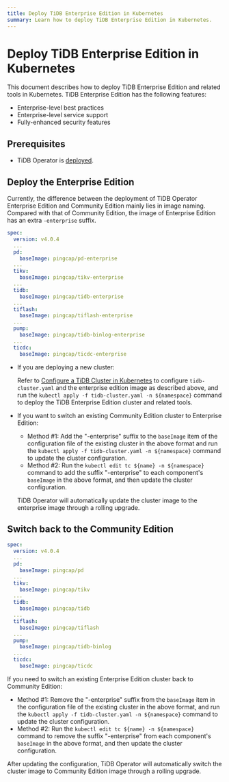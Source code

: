```yaml
---
title: Deploy TiDB Enterprise Edition in Kubernetes
summary: Learn how to deploy TiDB Enterprise Edition in Kubernetes.
---
```


# Deploy TiDB Enterprise Edition in Kubernetes

This document describes how to deploy TiDB Enterprise Edition and related tools in Kubernetes. TiDB Enterprise Edition has the following features:

* Enterprise-level best practices
* Enterprise-level service support
* Fully-enhanced security features

## Prerequisites

* TiDB Operator is [deployed](deploy-tidb-operator.md).
  
## Deploy the Enterprise Edition

Currently, the difference between the deployment of TiDB Operator Enterprise Edition and Community Edition mainly lies in image naming. Compared with that of Community Edition, the image of Enterprise Edition has an extra `-enterprise` suffix.

```yaml
spec:
  version: v4.0.4
  ...
  pd:
    baseImage: pingcap/pd-enterprise
  ...
  tikv:
    baseImage: pingcap/tikv-enterprise
  ...
  tidb:
    baseImage: pingcap/tidb-enterprise
  ...
  tiflash:
    baseImage: pingcap/tiflash-enterprise
  ...
  pump:
    baseImage: pingcap/tidb-binlog-enterprise
  ...
  ticdc:
    baseImage: pingcap/ticdc-enterprise
```

+ If you are deploying a new cluster:

    Refer to [Configure a TiDB Cluster in Kubernetes](configure-a-tidb-cluster.md) to configure `tidb-cluster.yaml` and the enterprise edition image as described above, and run the `kubectl apply -f tidb-cluster.yaml -n ${namespace}` command to deploy the TiDB Enterprise Edition cluster and related tools.

+ If you want to switch an existing Community Edition cluster to Enterprise Edition:

    - Method #1: Add the "-enterprise" suffix to the `baseImage` item of the configuration file of the existing cluster in the above format and run the `kubectl apply -f tidb-cluster.yaml -n ${namespace}` command to update the cluster configuration.
    - Method #2: Run the `kubectl edit tc ${name} -n ${namespace}` command to add the suffix "-enterprise" to each component's `baseImage` in the above format, and then update the cluster configuration.

    TiDB Operator will automatically update the cluster image to the enterprise image through a rolling upgrade.

## Switch back to the Community Edition

```yaml
spec:
  version: v4.0.4
  ...
  pd:
    baseImage: pingcap/pd
  ...
  tikv:
    baseImage: pingcap/tikv
  ...
  tidb:
    baseImage: pingcap/tidb
  ...
  tiflash:
    baseImage: pingcap/tiflash
  ...
  pump:
    baseImage: pingcap/tidb-binlog
  ...
  ticdc:
    baseImage: pingcap/ticdc
```

If you need to switch an existing Enterprise Edition cluster back to Community Edition:

- Method #1: Remove the "-enterprise" suffix from the `baseImage` item in the configuration file of the existing cluster in the above format, and run the `kubectl apply -f tidb-cluster.yaml -n ${namespace}` command to update the cluster configuration.
- Method #2: Run the `kubectl edit tc ${name} -n ${namespace}` command to remove the suffix "-enterprise" from each component's `baseImage` in the above format, and then update the cluster configuration.

After updating the configuration, TiDB Operator will automatically switch the cluster image to Community Edition image through a rolling upgrade.
